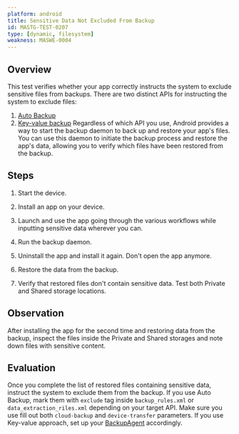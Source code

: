 ```yaml
---
platform: android
title: Sensitive Data Not Excluded From Backup
id: MASTG-TEST-0207
type: [dynamic, filesystem]
weakness: MASWE-0004
---
```


## Overview

This test verifies whether your app correctly instructs the system to exclude sensitive files from backups. There are two distinct APIs for instructing the system to exclude files:

1. [Auto Backup](https://developer.android.com/identity/data/autobackup)
2. [Key-value backup](https://developer.android.com/identity/data/autobackup)
Regardless of which API you use, Android provides a way to start the backup daemon to back up and restore your app's files. You can use this daemon to initiate the backup process and restore the app's data, allowing you to verify which files have been restored from the backup.

## Steps

1. Start the device.

2. Install an app on your device.

3. Launch and use the app going through the various workflows while inputting sensitive data wherever you can.

4. Run the backup daemon.

5. Uninstall the app and install it again. Don't open the app anymore.

6. Restore the data from the backup.

7. Verify that restored files don't contain sensitive data. Test both Private and Shared storage locations.

## Observation

After installing the app for the second time and restoring data from the backup, inspect the files inside the Private and Shared storages and note down files with sensitive content.

## Evaluation

Once you complete the list of restored files containing sensitive data, instruct the system to exclude them from the backup. If you use Auto Backup, mark them with `exclude` tag inside `backup_rules.xml` or `data_extraction_riles.xml` depending on your target API. Make sure you use fill out both `cloud-backup` and `device-transfer` parameters. If you use Key-value approach, set up your [BackupAgent](https://developer.android.com/identity/data/keyvaluebackup#BackupAgent) accordingly.
